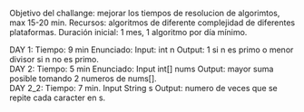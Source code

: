 Objetivo del challange: mejorar los tiempos de resolucion de algorimtos, max 15-20 min.
Recursos: algoritmos de diferente complejidad de diferentes plataformas.
Duración inicial: 1 mes, 1 algoritmo por día mínimo.

DAY 1: Tiempo: 9 min Enunciado: Input: int n  Output: 1 si n es primo o menor divisor si n no es primo.   
DAY 2: Tiempo: 5 min Enunciado: Input int[] nums Output: mayor suma posible tomando 2 numeros de nums[].  
DAY 2_2: Tiempo: 7 min.  Input String s Output: numero de veces que se repite cada caracter en s.  

